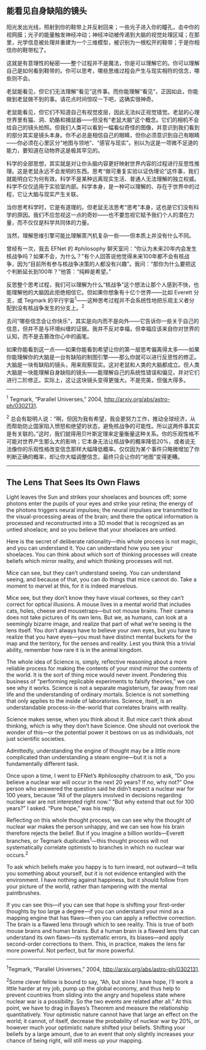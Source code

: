 ## 能看见自身缺陷的镜头

阳光发出光线，照射到你的鞋带上并反射回来；一些光子进入你的瞳孔，击中你的视网膜；光子的能量触发神经冲动；神经冲动被传递到大脑的视觉处理区域；在那里，光学信息被处理并重建为一个三维模型，被识别为一根松开的鞋带；于是你相信你的鞋带松了。

这就是有意理性的秘密——整个过程并不是魔法，你是可以理解它的。你可以理解自己是如何看到鞋带的。你可以思考，哪些思维过程会产生与现实相符的信念，哪些则不会。

老鼠能看见，但它们无法理解“看见”这件事。而你能理解“看见”，正因如此，你能做到老鼠做不到的事。请花点时间惊叹一下吧，这确实很神奇。

老鼠能看见，但它们不知道自己有视觉皮层，因此无法纠正视觉错觉。老鼠的心理世界里有猫、洞、奶酪和捕鼠器——但没有“老鼠大脑”这个概念。它们的相机不会给自己的镜头拍照。但我们人类可以看到一幅看似奇怪的图像，并意识到我们看到的部分其实是镜头本身。你不必总是相信自己的眼睛，但你必须意识到自己有眼睛——你必须在心里区分“地图与领地”、“感官与现实”。别以为这是一项微不足道的能力，要知道在动物界这是极其罕见的。

科学的全部思想，其实就是对让你头脑内容更好映射世界内容的过程进行反思性推理。这是老鼠永远不会发明的东西。思考“做可重复实验以证伪理论”这件事，我们就能明白它为何有效。科学不是某种远离现实生活、普通人无法理解的独立权威。科学不仅仅适用于实验室内部。科学本身，是一种可以理解的、存在于世界中的过程，它让大脑与现实产生关联。

当你思考科学时，它是有道理的。但老鼠无法思考“思考”本身，这也是它们没有科学的原因。我们不应忽视这一点的奇妙——也不要忽视它赋予我们个人的潜在力量，而不仅仅是科学共同体的力量。

当然，理解思维引擎可能比理解蒸汽机复杂一些——但本质上并没有什么不同。

曾经有一次，我去 EFNet 的 #philosophy 聊天室问：“你认为未来20年内会发生核战争吗？如果不会，为什么？”有个人回答说他觉得未来100年都不会有核战争，因为“目前所有参与核战争决策的人都没有兴趣”。我问：“那你为什么要把这个判断延长到100年？”他答：“纯粹是希望。”

反思整个思考过程，我们可以理解为什么“核战争”这个想法让那个人感到不快，也能理解他的大脑因此拒绝相信它。但如果你想象有十亿个世界——比如 Everett 分支，或 Tegmark 的平行宇宙<sup>1</sup>——这种思考过程并不会系统性地把乐观主义者分配到没有核战争发生的分支上。<sup>2</sup>

去问“哪些信念会让你快乐”，其实是向内而不是向外——它告诉你一些关于自己的信息，但并不是与环境纠缠的证据。我并不反对幸福，但幸福应该来自你对世界的认知，而不是去篡改你心中的画笔。

如果你能看到这一点——如果你能看到希望让你的第一层思考偏离得太多——如果你能理解你的大脑是一台有缺陷的制图引擎——那么你就可以进行反思性的修正。大脑是一块有缺陷的镜头，用来观察现实。这对老鼠和人类的大脑都成立。但人类大脑是一块能理解自身缺陷的镜头——能理解自己的系统性错误和偏见，并对它们进行二阶修正。实际上，这让这块镜头变得更强大。不是完美，但强大得多。

---

<sup>1</sup> Tegmark, “Parallel Universes,” 2004, http://arxiv.org/abs/astro-ph/0302131.

<sup>2</sup> 总会有聪明人说：“啊，但因为我有希望，我会更努力工作，推动全球经济，从而帮助防止国家陷入愤怒和绝望的状态，避免核战争的可能性。所以这两件事其实是有关联的。”这时，我们就得用贝叶斯定理来定量衡量这种关系。你的乐观性格不可能对世界产生那么大的影响；它本身无法让核战争的概率降低20%，或者说无法像你的乐观性格改变信念那样大幅降低概率。仅仅因为某个事件只略微增加了你判断正确的概率，却让你大幅调整信念，最终只会让你的“地图”变得更糟。

---

## The Lens That Sees Its Own Flaws

Light leaves the Sun and strikes your shoelaces and bounces off; some photons enter the pupils of your eyes and strike your retina; the energy of the photons triggers neural impulses; the neural impulses are transmitted to the visual-processing areas of the brain; and there the optical information is processed and reconstructed into a 3D model that is recognized as an untied shoelace; and so you believe that your shoelaces are untied.

Here is the secret of deliberate rationality—this whole process is not magic, and you can understand it. You can understand how you see your shoelaces. You can think about which sort of thinking processes will create beliefs which mirror reality, and which thinking processes will not. 

Mice can see, but they can’t understand seeing. You can understand seeing, and because of that, you can do things that mice cannot do. Take a moment to marvel at this, for it is indeed marvelous.

Mice see, but they don’t know they have visual cortexes, so they can’t correct for optical illusions. A mouse lives in a mental world that includes cats, holes, cheese and mousetraps—but not mouse brains. Their camera does not take pictures of its own lens. But we, as humans, can look at a seemingly bizarre image, and realize that part of what we’re seeing is the lens itself. You don’t always have to believe your own eyes, but you have to realize that you have eyes—you must have distinct mental buckets for the map and the territory, for the senses and reality. Lest you think this a trivial ability, remember how rare it is in the animal kingdom.

The whole idea of Science is, simply, reflective reasoning about a more reliable process for making the contents of your mind mirror the contents of the world. It is the sort of thing mice would never invent. Pondering this business of “performing replicable experiments to falsify theories,” we can see why it works. Science is not a separate magisterium, far away from real life and the understanding of ordinary mortals. Science is not something that only applies to the inside of laboratories. Science, itself, is an understandable process-in-the-world that correlates brains with reality.

Science makes sense, when you think about it. But mice can’t think about thinking, which is why they don’t have Science. One should not overlook the wonder of this—or the potential power it bestows on us as individuals, not just scientific societies.

Admittedly, understanding the engine of thought may be a little more complicated than understanding a steam engine—but it is not a fundamentally different task.

Once upon a time, I went to EFNet’s #philosophy chatroom to ask, “Do you believe a nuclear war will occur in the next 20 years? If no, why not?” One person who answered the question said he didn’t expect a nuclear war for 100 years, because “All of the players involved in decisions regarding nuclear war are not interested right now.” “But why extend that out for 100 years?” I asked. “Pure hope,” was his reply.

Reflecting on this whole thought process, we can see why the thought of nuclear war makes the person unhappy, and we can see how his brain therefore rejects the belief. But if you imagine a billion worlds—Everett branches, or Tegmark duplicates<sup>1</sup>—this thought process will not systematically correlate optimists to branches in which no nuclear war occurs.<sup>2</sup>

To ask which beliefs make you happy is to turn inward, not outward—it tells you something about yourself, but it is not evidence entangled with the environment. I have nothing against happiness, but it should follow from your picture of the world, rather than tampering with the mental paintbrushes.

If you can see this—if you can see that hope is shifting your first-order thoughts by too large a degree—if you can understand your mind as a mapping engine that has flaws—then you can apply a reflective correction. The brain is a flawed lens through which to see reality. This is true of both mouse brains and human brains. But a human brain is a flawed lens that can understand its own flaws—its systematic errors, its biases—and apply second-order corrections to them. This, in practice, makes the lens far more powerful. Not perfect, but far more powerful.

---

<sup>1</sup>Tegmark, “Parallel Universes,” 2004, http://arxiv.org/abs/astro-ph/0302131.

<sup>2</sup>Some clever fellow is bound to say, “Ah, but since I have hope, I’ll work a little harder at my job, pump up the global economy, and thus help to prevent countries from sliding into the angry and hopeless state where nuclear war is a possibility. So the two events are related after all.” At this point, we have to drag in Bayes’s Theorem and measure the relationship quantitatively. Your optimistic nature cannot have that large an effect on the world; it cannot, of itself, decrease the probability of nuclear war by 20%, or however much your optimistic nature shifted your beliefs. Shifting your beliefs by a large amount, due to an event that only slightly increases your chance of being right, will still mess up your mapping.
